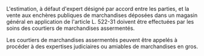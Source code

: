 L'estimation, à défaut d'expert désigné par accord entre les parties, et la vente aux enchères publiques de marchandises déposées dans un magasin général en application de l'article L. 522-31 doivent être effectuées par les soins des courtiers de marchandises assermentés.   

  
Les courtiers de marchandises assermentés peuvent être appelés à procéder à des expertises judiciaires ou amiables de marchandises en gros.